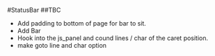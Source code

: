 #StatusBar
##TBC
- Add padding to bottom of page for bar to sit.
- Add Bar
- Hook into the js_panel and cound lines / char of the caret position.
- make goto line and char option

